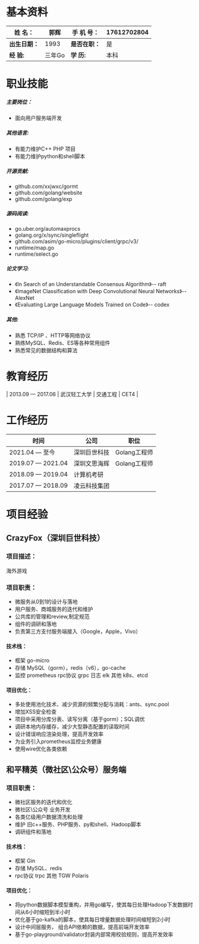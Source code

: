 # 基本资料

| 姓        名：   | 郭辉   | 手  机  号：   | 17612702804 |
| ---------------- | ------ | -------------- | ----------- |
| **出生日期：**   | 1993   | **是否在职：** | 是          |
| **经       验:** | 三年Go | **学    历:**  | 本科        |
# 职业技能

##### **主要岗位：**

* 面向用户服务端开发

##### **其他语言:**
* 有能力维护C++ PHP 项目
* 有能力维护python和shell脚本
##### **开源贡献:**

* github.com/xxjwxc/gormt
* github.com/golang/website
* github.com/golang/exp
##### **源码阅读:**

* go.uber.org/automaxprocs
* golang.org/x/sync/singleflight
* github.com/asim/go-micro/plugins/client/grpc/v3/
* runtime/map.go
* runtime/select.go


##### **论文学习:**

* 《In Search of an Understandable Consensus Algorithm》-- raft
* 《ImageNet Classification with Deep Convolutional Neural Networks》-- AlexNet
* 《Evaluating Large Language Models Trained on Code》-- codex

##### **其他:**

* 熟悉 TCP/IP 、HTTP等网络协议
* 熟练MySQL、Redis、ES等各种常用组件
* 熟悉常见的数据结构和算法

# 教育经历

| 2013.09 — 2017.06 | 武汉轻工大学 | 交通工程 | CET4  |

# 工作经历
| 时间              | 公司         | 职位         |
| ----------------- | ------------ | ------------ |
| 2021.04 — 至今    | 深圳巨世科技 | Golang工程师 |
| 2019.07 — 2021.04 | 深圳文思海辉 | Golang工程师 |
| 2018.09 — 2019.04 | 计算机考研   |              |
| 2017.07 — 2018.09 | 凌云科技集团 |              |


# 项目经验

## CrazyFox（深圳巨世科技）

### 项目描述：

海外游戏

### 项目职责：
- 微服务从0到1的设计与落地
- 用户服务、商城服务的迭代和维护
- 公共库的管理和review,制定规范
- 组件的调研和落地
- 负责第三方支付服务端接入（Google，Apple，Vivo）

#### 技术栈：
- 框架 go-micro
- 存储 MySQL（gorm），redis（v6），go-cache
- 监控 prometheus rpc协议 grpc  日志 elk 其他 k8s、etcd

#### 项目优化：

* 多处使用池化技术、减少资源的频繁分配与消耗：ants、sync.pool
* 增加XSS安全检查
* 项目中采用分库分表、读写分离（基于gorm）；SQL调优
* 调研本地内存缓存，减少大型静态配置的读取时间
* 设计错误响应渲染处理，提高开发效率
* 为业务引入prometheus监控业务健康
* 使用wire优化各类依赖

## 和平精英（微社区\公众号）服务端
### 项目职责：
- 微社区服务的迭代和优化
- 微社区\公众号 业务开发
- 各类亿级用户数据清洗和处理
- 维护 旧c++服务、PHP服务、py和shell、Hadoop脚本
- 调研组件和落地

#### 技术栈：
- 框架 Gin
- 存储 MySQL、redis
- rpc协议 trpc 其他 TGW Polaris 
  
#### 项目优化：
- 将python数据脚本模型重构，并用go编写，使其每日处理Hadoop下发数据时间从6小时缩短到半小时
- 优化基于go-kafka的脚本，使其每日增量数据处理时间缩短到2小时
- 设计中间层服务， 组合API依赖的数据，提高前端开发效率
- 基于go-playground/validator封装内部常用校验规则，提高开发效率